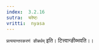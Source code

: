 ```yaml
---
index:  3.2.16
sutra:  चरेष्टः
vritti:  nyasa
---
```


`प्रत्ययान्तरकरणं ङीबर्थम्` इति। टित्त्वान्ङीब्भवति।।


